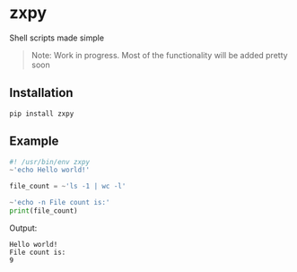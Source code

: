 # zxpy

Shell scripts made simple

> Note: Work in progress. Most of the functionality will be added pretty soon

## Installation

`pip install zxpy`

## Example

```python
#! /usr/bin/env zxpy
~'echo Hello world!'

file_count = ~'ls -1 | wc -l'

~'echo -n File count is:'
print(file_count)
```

Output:

```console
Hello world!
File count is:
9
```
